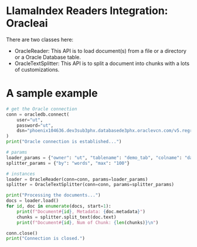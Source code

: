 # LlamaIndex Readers Integration: Oracleai

There are two classes here:

- OracleReader: This API is to load document(s) from a file or a directory or a Oracle Database table.
- OracleTextSplitter: This API is to split a document into chunks with a lots of customizations.

# A sample example

```python
# get the Oracle connection
conn = oracledb.connect(
    user="ut",
    password="ut",
    dsn="phoenix104636.dev3sub3phx.databasede3phx.oraclevcn.com/v5.regress.rdbms.dev.us.oracle.com",
)
print("Oracle connection is established...")

# params
loader_params = {"owner": "ut", "tablename": "demo_tab", "colname": "data"}
splitter_params = {"by": "words", "max": "100"}

# instances
loader = OracleReader(conn=conn, params=loader_params)
splitter = OracleTextSplitter(conn=conn, params=splitter_params)

print("Processing the documents...")
docs = loader.load()
for id, doc in enumerate(docs, start=1):
    print(f"Document#{id}, Metadata: {doc.metadata}")
    chunks = splitter.split_text(doc.text)
    print(f"Document#{id}, Num of Chunk: {len(chunks)}\n")

conn.close()
print("Connection is closed.")
```
